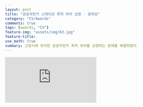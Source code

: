 ```yaml
---
layout: post
title: "공공자전거 스테이션 최적 위치 선정 - 장려상"
category: "CV/Awards"
comments: true
tags: [awards, "CV"]
feature-img: "assets/img/63.jpg"
feature-title:
use_math: true
summary: 고양시에 위치한 공공자전거 최적 위치를 선정하는 문제를 해결하였다.
---
```


![LH상장.pdf](https://github.com/wansook0316/wansook0316.github.io/files/5974961/LH.pdf)